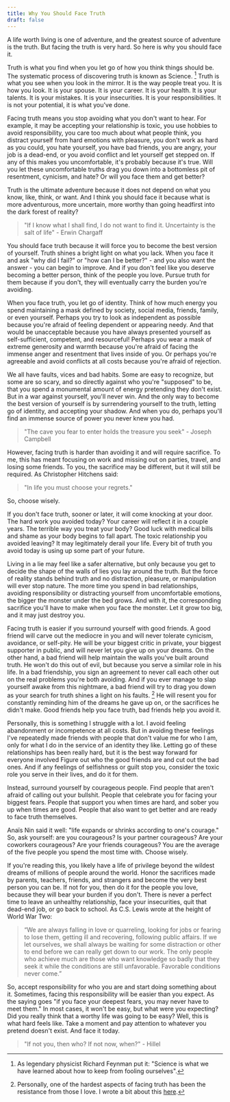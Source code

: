 ```yaml
---
title: Why You Should Face Truth
draft: false
---
```


A life worth living is one of adventure, and the greatest source of adventure is the truth.
But facing the truth is very hard. 
So here is why you should face it. 

Truth is what you find when you let go of how you think things should be.
The systematic process of discovering truth is known as Science. [^1]
Truth is what you see when you look in the mirror. 
It is the way people treat you.
It is how you look.
It is your spouse. 
It is your career. 
It is your health.
It is your talents.
It is your mistakes. 
It is your insecurities. 
It is your responsibilities.
It is not your potential, it is what you've done. 

Facing truth means you stop avoiding what you don't want to hear.
For example, it may be accepting your relationship is toxic, you use hobbies to avoid responsibility, you care too much about what people think, you distract yourself from hard emotions with pleasure, you don't work as hard as you could, you hate yourself, you have bad friends, you are angry, your job is a dead-end, or you avoid conflict and let yourself get stepped on. 
If any of this makes you uncomfortable, it's probably because it's true. 
Will you let these uncomfortable truths drag you down into a bottomless pit of resentment, cynicism, and hate?
Or will you face them and get better?

Truth is the ultimate adventure because it does not depend on what you know, like, think, or want. 
And I think you should face it because what is more adventurous, more uncertain, more worthy than going headfirst into the dark forest of reality?

> "If I know what I shall find, I do not want to find it. Uncertainty is the salt of life" - Erwin Chargaff

You should face truth because it will force you to become the best version of yourself. 
Truth shines a bright light on what you lack. 
When you face it and ask "why did I fail?" or "how can I be better?" - and you also want the answer - you can begin to improve. 
And if you don't feel like you deserve becoming a better person, think of the people you love.
Pursue truth for them because if you don't, they will eventually carry the burden you're avoiding.

When you face truth, you let go of identity.
Think of how much energy you spend maintaining a mask defined by society, social media, friends, family, or even yourself.
Perhaps you try to look as independent as possible because you're afraid of feeling dependent or appearing needy. 
And that would be unacceptable because you have always presented yourself as self-sufficient, competent, and resourceful!
Perhaps you wear a mask of extreme generosity and warmth because you're afraid of facing the immense anger and resentment that lives inside of you.
Or perhaps you're agreeable and avoid conflicts at all costs because you're afraid of rejection.

We all have faults, vices and bad habits. 
Some are easy to recognize, but some are so scary, and so directly against who you're "supposed" to be, that you spend a monumental amount of energy pretending they don't exist.
But in a war against yourself, you'll never win. 
And the only way to become the best version of yourself is by surrendering yourself to the truth, letting go of identity, and accepting your shadow.
And when you do, perhaps you'll find an immense source of power you never knew you had.

> "The cave you fear to enter holds the treasure you seek" - Joseph Campbell 

However, facing truth is harder than avoiding it and will require sacrifice. 
To me, this has meant focusing on work and missing out on parties, travel, and losing some friends. 
To you, the sacrifice may be different, but it will still be required.
As Christopher Hitchens said: 
> "In life you must choose your regrets."

So, choose wisely.

If you don't face truth, sooner or later, it will come knocking at your door. 
The hard work you avoided today? Your career will reflect it in a couple years.
The terrible way you treat your body? Good luck with medical bills and shame as your body begins to fall apart. 
The toxic relationship you avoided leaving? It may legitimately derail your life. 
Every bit of truth you avoid today is using up some part of your future.

Living in a lie may feel like a safer alternative, but only because you get to decide the shape of the walls of lies you lay around the truth.
But the force of reality stands behind truth and no distraction, pleasure, or manipulation will ever stop nature.
The more time you spend in bad relationships, avoiding responsibility or distracting yourself from uncomfortable emotions, the bigger the monster under the bed grows. 
And with it, the corresponding sacrifice you'll have to make when you face the monster.
Let it grow too big, and it may just destroy you.

Facing truth is easier if you surround yourself with good friends.
A good friend will carve out the mediocre in you and will never tolerate cynicism, avoidance, or self-pity. 
He will be your biggest critic in private, your biggest supporter in public, and will never let you give up on your dreams.
On the other hand, a bad friend will help maintain the walls you've built around truth.
He won't do this out of evil, but because you serve a similar role in his life. 
In a bad friendship, you sign an agreement to never call each other out on the real problems you're both avoiding. 
And if you ever manage to slap yourself awake from this nightmare, a bad friend will try to drag you down as your search for truth shines a light on his faults. [^2]
He will resent you for constantly reminding him of the dreams he gave up on, or the sacrifices he didn't make.
Good friends help you face truth, bad friends help you avoid it.

Personally, this is something I struggle with a lot. 
I avoid feeling abandonment or incompetence at all costs. 
But in avoiding these feelings I've repeatedly made friends with people that don't value me for who I am, only for what I do in the service of an identity they like.
Letting go of these relationships has been really hard, but it is the best way forward for everyone involved
Figure out who the good friends are and cut out the bad ones. 
And if any feelings of selfishness or guilt stop you, consider the toxic role you serve in their lives, and do it for them.

Instead, surround yourself by courageous people. 
Find people that aren't afraid of calling out your bullshit. 
People that celebrate you for facing your biggest fears. 
People that support you when times are hard, and sober you up when times are good.
People that also want to get better and are ready to face truth themselves. 

Anaïs Nin said it well: "life expands or shrinks according to one's courage." 
So, ask yourself: are you courageous? 
Is your partner courageous? 
Are your coworkers courageous?
Are your friends courageous? 
You are the average of the five people you spend the most time with. 
Choose wisely. 

If you're reading this, you likely have a life of privilege beyond the wildest dreams of millions of people around the world. 
Honor the sacrifices made by parents, teachers, friends, and strangers and become the very best person you can be. 
If not for you, then do it for the people you love, because they will bear your burden if you don't. 
There is never a perfect time to leave an unhealthy relationship, face your insecurities, quit that dead-end job, or go back to school. 
As C.S. Lewis wrote at the height of World War Two: 

> “We are always falling in love or quarreling, looking for jobs or fearing to lose them, getting ill and recovering, following public affairs. 
> If we let ourselves, we shall always be waiting for some distraction or other to end before we can really get down to our work. 
> The only people who achieve much are those who want knowledge so badly that they seek it while the conditions are still unfavorable. 
> Favorable conditions never come.”

So, accept responsibility for who you are and start doing something about it. 
Sometimes, facing this responsibility will be easier than you expect.
As the saying goes "if you face your deepest fears, you may never have to meet them." 
In most cases, it won't be easy, but what were you expecting? 
Did you really think that a worthy life was going to be easy?
Well, this is what hard feels like. 
Take a moment and pay attention to whatever you pretend doesn't exist.
And face it today.

> "If not you, then who? If not now, when?" - Hillel

[^1]: As legendary physicist Richard Feynman put it: "Science is what we have learned about how to keep from fooling ourselves".
[^2]: Personally, one of the hardest aspects of facing truth has been the resistance from those I love. I wrote a bit about this [here](unreasonable).